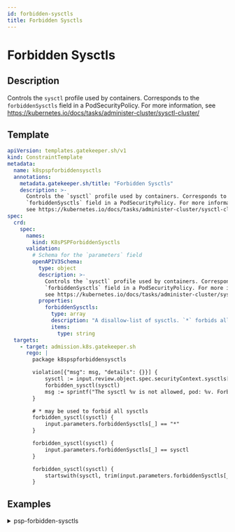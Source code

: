 ```yaml
---
id: forbidden-sysctls
title: Forbidden Sysctls
---
```


# Forbidden Sysctls

## Description
Controls the `sysctl` profile used by containers. Corresponds to the `forbiddenSysctls` field in a PodSecurityPolicy. For more information, see https://kubernetes.io/docs/tasks/administer-cluster/sysctl-cluster/

## Template
```yaml
apiVersion: templates.gatekeeper.sh/v1
kind: ConstraintTemplate
metadata:
  name: k8spspforbiddensysctls
  annotations:
    metadata.gatekeeper.sh/title: "Forbidden Sysctls"
    description: >-
      Controls the `sysctl` profile used by containers. Corresponds to the
      `forbiddenSysctls` field in a PodSecurityPolicy. For more information,
      see https://kubernetes.io/docs/tasks/administer-cluster/sysctl-cluster/
spec:
  crd:
    spec:
      names:
        kind: K8sPSPForbiddenSysctls
      validation:
        # Schema for the `parameters` field
        openAPIV3Schema:
          type: object
          description: >-
            Controls the `sysctl` profile used by containers. Corresponds to the
            `forbiddenSysctls` field in a PodSecurityPolicy. For more information,
            see https://kubernetes.io/docs/tasks/administer-cluster/sysctl-cluster/
          properties:
            forbiddenSysctls:
              type: array
              description: "A disallow-list of sysctls. `*` forbids all sysctls."
              items:
                type: string
  targets:
    - target: admission.k8s.gatekeeper.sh
      rego: |
        package k8spspforbiddensysctls

        violation[{"msg": msg, "details": {}}] {
            sysctl := input.review.object.spec.securityContext.sysctls[_].name
            forbidden_sysctl(sysctl)
            msg := sprintf("The sysctl %v is not allowed, pod: %v. Forbidden sysctls: %v", [sysctl, input.review.object.metadata.name, input.parameters.forbiddenSysctls])
        }

        # * may be used to forbid all sysctls
        forbidden_sysctl(sysctl) {
            input.parameters.forbiddenSysctls[_] == "*"
        }

        forbidden_sysctl(sysctl) {
            input.parameters.forbiddenSysctls[_] == sysctl
        }

        forbidden_sysctl(sysctl) {
            startswith(sysctl, trim(input.parameters.forbiddenSysctls[_], "*"))
        }
```

## Examples
<details>
<summary>psp-forbidden-sysctls</summary><blockquote>

<details>
<summary>constraint</summary>

```yaml
apiVersion: constraints.gatekeeper.sh/v1beta1
kind: K8sPSPForbiddenSysctls
metadata:
  name: psp-forbidden-sysctls
spec:
  match:
    kinds:
      - apiGroups: [""]
        kinds: ["Pod"]
  parameters:
    forbiddenSysctls:
    # - "*" # * may be used to forbid all sysctls
    - kernel.*
```

</details>
<details>
<summary>example_allowed</summary>

```yaml
apiVersion: v1
kind: Pod
metadata:
  name: nginx-forbidden-sysctls-disallowed
  labels:
    app: nginx-forbidden-sysctls
spec:
  containers:
    - name: nginx
      image: nginx
  securityContext:
    sysctls:
      - name: net.core.somaxconn
        value: "1024"
```

</details>
<details>
<summary>example_disallowed</summary>

```yaml
apiVersion: v1
kind: Pod
metadata:
  name: nginx-forbidden-sysctls-disallowed
  labels:
    app: nginx-forbidden-sysctls
spec:
  containers:
    - name: nginx
      image: nginx
  securityContext:
    sysctls:
      - name: kernel.msgmax
        value: "65536"
      - name: net.core.somaxconn
        value: "1024"
```

</details>


</blockquote></details>
